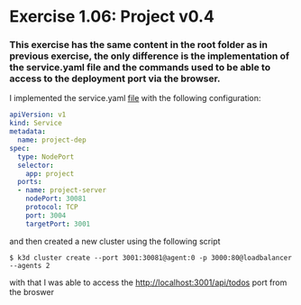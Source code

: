 # Exercise 1.06: Project v0.4

### This exercise has the same content in the root folder as in previous exercise, the only difference is the implementation of the service.yaml file and the commands used to be able to access to the deployment port via the browser.

I implemented the service.yaml [file](./project/manifests/service.yaml) with the following configuration:

```yaml
apiVersion: v1
kind: Service
metadata:
  name: project-dep
spec:
  type: NodePort
  selector:
    app: project
  ports:
  - name: project-server
    nodePort: 30081
    protocol: TCP
    port: 3004
    targetPort: 3001

```

and then created a new cluster using the following script

```
$ k3d cluster create --port 3001:30081@agent:0 -p 3000:80@loadbalancer --agents 2
```

with that I was able to access the [http://localhost:3001/api/todos](http://localhost:3001/api/todos) port from the broswer